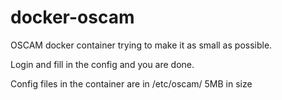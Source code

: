 # docker-oscam
OSCAM docker container trying to make it as small as possible.

Login and fill in the config and you are done.

Config files in the container are in /etc/oscam/
5MB in size
